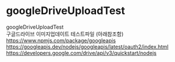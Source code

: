 # googleDriveUploadTest
googleDriveUploadTest
<br>
구글드라이브 이미지업데이트 테스트파일 (아래참조함)
<br>
https://www.npmjs.com/package/googleapis
<br>
https://googleapis.dev/nodejs/googleapis/latest/oauth2/index.html
<br>
https://developers.google.com/drive/api/v3/quickstart/nodejs
